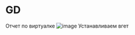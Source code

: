 # GD
Отчет по виртуалке
![image](https://github.com/user-attachments/assets/cfef4eba-675a-4168-bb65-d66d7c346f03)
Устанавливаем вгет
